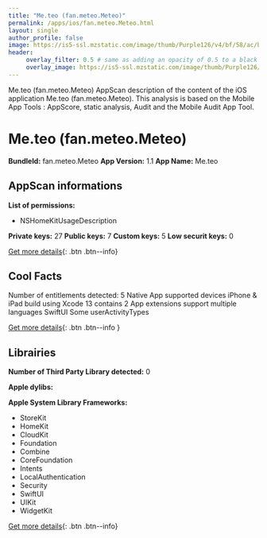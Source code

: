 ```yaml
---
title: "Me.teo (fan.meteo.Meteo)"
permalink: /apps/ios/fan.meteo.Meteo.html
layout: single
author_profile: false
image: https://is5-ssl.mzstatic.com/image/thumb/Purple126/v4/bf/58/ac/bf58acd4-9214-b999-90cf-eea9a22108ca/AppIcon-0-1x_U007emarketing-0-7-0-P3-85-220.png/512x512bb.jpg
header: 
     overlay_filter: 0.5 # same as adding an opacity of 0.5 to a black background
     overlay_image: https://is5-ssl.mzstatic.com/image/thumb/Purple126/v4/bf/58/ac/bf58acd4-9214-b999-90cf-eea9a22108ca/AppIcon-0-1x_U007emarketing-0-7-0-P3-85-220.png/512x512bb.jpg
---
```

Me.teo (fan.meteo.Meteo) AppScan description of the content of the iOS application Me.teo (fan.meteo.Meteo). This analysis is based on the Mobile App Tools : AppScore, static analysis, Audit and the Mobile Audit App Tool.

# Me.teo (fan.meteo.Meteo)

**BundleId:** fan.meteo.Meteo
**App Version:** 1.1
**App Name:** Me.teo


## AppScan informations 

**List of permissions:** 
- NSHomeKitUsageDescription
  
  
**Private keys:** 27
**Public keys:** 7
**Custom keys:** 5
**Low securit keys:** 0
  
[Get more details](/pricing.html){: .btn .btn--info}

## Cool Facts

Number of entitlements detected: 5
Native App
supported devices iPhone & iPad
build using Xcode 13
contains 2 App extensions
support multiple languages
SwiftUI
Some userActivityTypes
  
[Get more details](/pricing.html){: .btn .btn--info }

## Librairies 
**Number of Third Party Library detected:** 0


**Apple dylibs:**


**Apple System Library Frameworks:**
- StoreKit
- HomeKit
- CloudKit
- Foundation
- Combine
- CoreFoundation
- Intents
- LocalAuthentication
- Security
- SwiftUI
- UIKit
- WidgetKit


  
[Get more details](/pricing.html){: .btn .btn--info}

